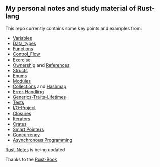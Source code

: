 ## My personal notes and study material of Rust-lang

This repo currently contains some key points and examples from:

- [Variables](variables/src/bin/)
- [Data_types](data_types/src/bin/)
- [Functions](functions/src/bin/)
- [Control_Flow](control_flow/src/bin/)
- [Exercise](exercise/src/bin/)
- [Ownership](ownership/src/bin/) and [References](ownership/src/bin/references.rs)
- [Structs](structs/src/bin/)
- [Enums](enums/src/bin/)
- [Modules](packages_crates_modules/src/)
- [Collections](collections/vec_string_hashmap.md) and [Hashmap](collections/src/bin/hashmap.rs)
- [Error-Handling](error-handling/src/bin/)
- [Generics-Traits-Lifetimes](generics-traits-lifetimes/src/bin/)
- [Tests](tests/src/bin/test.rs)
- [I/O-Project](minigrep/src/)
- [Closures](iterators-closures/src/bin/closures.rs)
- [Iterators](iterators-closures/src/bin/iterators.rs)
- [Crates](crates/src/main.rs)
- [Smart Pointers](smart-pointers/src/main.rs)
- [Concurrency](concurrency/src/bin/)
- [Asynchronous Programming](asynchronous/src/main.rs)

[Rust-Notes](https://github.com/ahmad123m/Rust-Notes) is being updated

Thanks to the [Rust-Book](https://doc.rust-lang.org/book)
